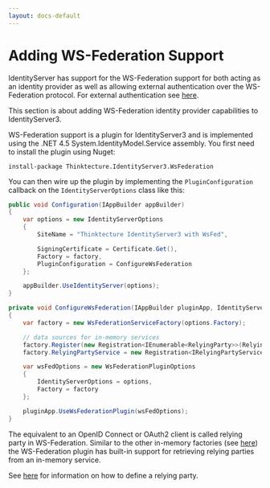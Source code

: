 ```yaml
---
layout: docs-default
---
```


# Adding WS-Federation Support

IdentityServer has support for the WS-Federation support for both acting as an identity provider as well
as allowing external authentication over the WS-Federation protocol. For external authentication see [here](../configuration/identityProviders.html).

This section is about adding WS-Federation identity provider capabilities to IdentityServer3.

WS-Federation support is a plugin for IdentityServer3 and is implemented using the .NET 4.5 System.IdentityModel.Service assembly.
You first need to install the plugin using Nuget:

 ```
 install-package Thinktecture.IdentityServer3.WsFederation
 ```

 You can then wire up the plugin by implementing the `PluginConfiguration` callback on the `IdentityServerOptions` class like this:

 ```csharp
 public void Configuration(IAppBuilder appBuilder)
 {
     var options = new IdentityServerOptions
     {
         SiteName = "Thinktecture IdentityServer3 with WsFed",

         SigningCertificate = Certificate.Get(),
         Factory = factory,
         PluginConfiguration = ConfigureWsFederation
     };

     appBuilder.UseIdentityServer(options);
 }

 private void ConfigureWsFederation(IAppBuilder pluginApp, IdentityServerOptions options)
 {
     var factory = new WsFederationServiceFactory(options.Factory);

     // data sources for in-memory services
     factory.Register(new Registration<IEnumerable<RelyingParty>>(RelyingParties.Get()));
     factory.RelyingPartyService = new Registration<IRelyingPartyService>(typeof(InMemoryRelyingPartyService));

     var wsFedOptions = new WsFederationPluginOptions
     {
         IdentityServerOptions = options,
         Factory = factory
     };

     pluginApp.UseWsFederationPlugin(wsFedOptions);
 }
 ```

The equivalent to an OpenID Connect or OAuth2 client is called relying party in WS-Federation.
Similar to the other in-memory factories (see [here](../configuration/inMemory.html)) the WS-Federation plugin has built-in
support for retrieving relying parties from an in-memory service.

See [here](relyingParties.html) for information on how to define a relying party.
